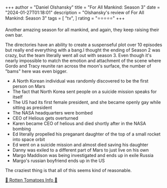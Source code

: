 +++
author = "Daniel Olshansky"
title = "For All Mankind: Season 3"
date = "2024-01-27T01:18:01"
description = "Olshansky's review of For All Mankind: Season 3"
tags = [
    "tv",
]
rating = "⭐⭐⭐⭐⭐"
+++

Another amazing season for all mankind, and again, they keep raising their own bar.

The directories have an ability to create a suspenseful plot over 10 episodes but really
end everything with a bang.I thought the ending of Season 2 was crazy, but the team
literally went all out with season 3. Even though it's nearly impossible to match the
emotion and attachment of the scene where Gordo and Tracy reunite ran across the moon's
surface, the number of "bams" here was even bigger.

- A North Korean individual was randomly discovered to be the first person on Mars
- The fact that North Korea sent people on a suicide mission speaks for itself
- The US had its first female president, and she became openly gay while sitting as president
- The NASA headquarters were bombed
- CEO of Helious gets overturned
- Karen became CEO of helious and died shortly after in the NASA bombing
- Ed literally propelled his preganant daughter of the top of a small rocket into space orbit
- Ed went on a suicide mission and almost died saving his daughter
- Danny was exiled to a different part of Mars to just live on his own
- Margo Maddison was being investigated and ends up in exile Russia
- Margo's russian boyfriend ends up in the US

The craziest thing is that all of this seems kind of reasonable.

[🍅 Rotten Tomatoes Info 🍅](https://www.rottentomatoes.com/tv/for_all_mankind/s03)
